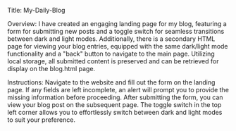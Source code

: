 Title: My-Daily-Blog

Overview:
I have created an engaging landing page for my blog, featuring a form for submitting new posts and a toggle switch for seamless transitions between dark and light modes. Additionally, there is a secondary HTML page for viewing your blog entries, equipped with the same dark/light mode functionality and a "back" button to navigate to the main page. Utilizing local storage, all submitted content is preserved and can be retrieved for display on the blog.html page.

Instructions:
Navigate to the website and fill out the form on the landing page. If any fields are left incomplete, an alert will prompt you to provide the missing information before proceeding. After submitting the form, you can view your blog post on the subsequent page. The toggle switch in the top left corner allows you to effortlessly switch between dark and light modes to suit your preference. 